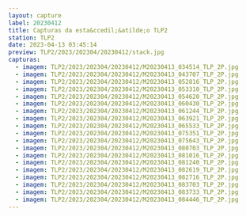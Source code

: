 ```yaml
---
layout: capture
label: 20230412
title: Capturas da esta&ccedil;&atilde;o TLP2
station: TLP2
date: 2023-04-13 03:45:14
preview: TLP2/2023/202304/20230412/stack.jpg
capturas:
  - imagem: TLP2/2023/202304/20230412/M20230413_034514_TLP_2P.jpg
  - imagem: TLP2/2023/202304/20230412/M20230413_043707_TLP_2P.jpg
  - imagem: TLP2/2023/202304/20230412/M20230413_052816_TLP_2P.jpg
  - imagem: TLP2/2023/202304/20230412/M20230413_053310_TLP_2P.jpg
  - imagem: TLP2/2023/202304/20230412/M20230413_054620_TLP_2P.jpg
  - imagem: TLP2/2023/202304/20230412/M20230413_060430_TLP_2P.jpg
  - imagem: TLP2/2023/202304/20230412/M20230413_061244_TLP_2P.jpg
  - imagem: TLP2/2023/202304/20230412/M20230413_063921_TLP_2P.jpg
  - imagem: TLP2/2023/202304/20230412/M20230413_065533_TLP_2P.jpg
  - imagem: TLP2/2023/202304/20230412/M20230413_075351_TLP_2P.jpg
  - imagem: TLP2/2023/202304/20230412/M20230413_075643_TLP_2P.jpg
  - imagem: TLP2/2023/202304/20230412/M20230413_080703_TLP_2P.jpg
  - imagem: TLP2/2023/202304/20230412/M20230413_081016_TLP_2P.jpg
  - imagem: TLP2/2023/202304/20230412/M20230413_081240_TLP_2P.jpg
  - imagem: TLP2/2023/202304/20230412/M20230413_082619_TLP_2P.jpg
  - imagem: TLP2/2023/202304/20230412/M20230413_082716_TLP_2P.jpg
  - imagem: TLP2/2023/202304/20230412/M20230413_083703_TLP_2P.jpg
  - imagem: TLP2/2023/202304/20230412/M20230413_083733_TLP_2P.jpg
  - imagem: TLP2/2023/202304/20230412/M20230413_084446_TLP_2P.jpg
---
```

